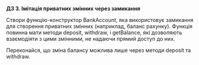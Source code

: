 **ДЗ 3. Імітація приватних змінних через замикання**

Створи функцію-конструктор BankAccount, яка використовує замикання для створення приватних змінних (наприклад, баланс рахунку). Функція повинна мати методи deposit, withdraw, і getBalance, які дозволяють взаємодіяти з цими змінними, не надаючи прямий доступ до них.

Переконайся, що зміна балансу можлива лише через методи deposit та withdraw.